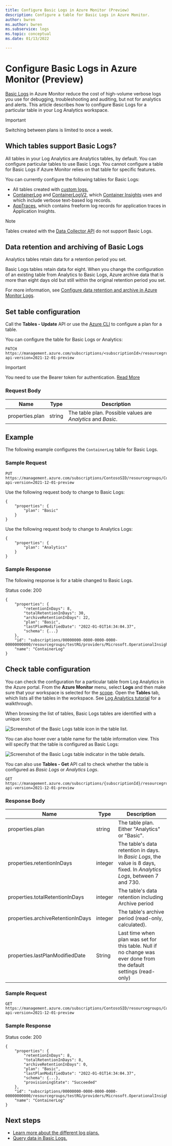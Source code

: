 ```yaml
---
title: Configure Basic Logs in Azure Monitor (Preview)
description: Configure a table for Basic Logs in Azure Monitor.
author: bwren
ms.author: bwren
ms.subservice: logs
ms.topic: conceptual
ms.date: 01/13/2022

---
```


# Configure Basic Logs in Azure Monitor (Preview)
[Basic Logs](log-analytics-workspace-overview.md#log-data-plans-preview) in Azure Monitor reduce the cost of high-volume verbose logs you use for debugging, troubleshooting and auditing, but not for analytics and alerts. This article describes how to configure Basic Logs for a particular table in your Log Analytics workspace.

> [!IMPORTANT]
> Switching between plans is limited to once a week.

## Which tables support Basic Logs?
All tables in your Log Analytics are Analytics tables, by default. You can configure particular tables to use Basic Logs. You cannot configure a table for Basic Logs if Azure Monitor relies on that table for specific features.

You can currently configure the following tables for Basic Logs:

- All tables created with [custom logs.](custom-logs-overview.md) 
-	[ContainerLog](/azure/azure-monitor/reference/tables/containerlog) and [ContainerLogV2](/azure/azure-monitor/reference/tables/containerlogv2), which [Container Insights](../containers/container-insights-overview.md) uses and which include verbose text-based log records.
- [AppTraces](/azure/azure-monitor/reference/tables/apptraces), which contains freeform log records for application traces in Application Insights.

> [!NOTE]
> Tables created with the [Data Collector API](data-collector-api.md) do not support Basic Logs.
## Data retention and archiving of Basic Logs

Analytics tables retain data for a retention period you set.

Basic Logs tables retain data for eight. When you change the configuration of an existing table from Analytics to Basic Logs, Azure archive data that is more than eight days old but still within the original retention period you set.

For more information, see [Configure data retention and archive in Azure Monitor Logs](data-retention-archive.md).


## Set table configuration
Call the **Tables - Update** API or use the [Azure CLI](azure-cli-log-analytics-workspace-sample.md#configure-basic-logs-and-analytics-tables) to configure a plan for a table. 

You can configure the table for Basic Logs or Analytics:

```http
PATCH https://management.azure.com/subscriptions/<subscriptionId>/resourcegroups/<resourceGroupName>/providers/Microsoft.OperationalInsights/workspaces/<workspaceName>/tables/<tableName>?api-version=2021-12-01-preview
```
> [!IMPORTANT]
> You need to use the Bearer token for authentication. [Read More](https://social.technet.microsoft.com/wiki/contents/articles/51140.azure-rest-management-api-the-quickest-way-to-get-your-bearer-token.aspx)

### Request Body
|Name | Type | Description |
| --- | --- | --- |
|properties.plan | string  | The table plan. Possible values are *Analytics* and *Basic*.|

## Example
The following example configures the `ContainerLog` table for Basic Logs.
### Sample Request

```http
PUT https://management.azure.com/subscriptions/ContosoSID/resourcegroups/ContosoRG/providers/Microsoft.OperationalInsights/workspaces/ContosoWorkspace/tables/ContainerLog?api-version=2021-12-01-preview
```

Use the following request body to change to Basic Logs:

```http
{
    "properties": {
        "plan": "Basic"
    }
}
```

Use the following request body to change to Analytics Logs:

```http
{
    "properties": {
        "plan": "Analytics"
    }
}
```

### Sample Response
The following response is for a table changed to Basic Logs.

Status code: 200

```http
{
    "properties": {
        "retentionInDays": 8,
        "totalRetentionInDays": 30,
        "archiveRetentionInDays": 22,
        "plan": "Basic",
        "lastPlanModifiedDate": "2022-01-01T14:34:04.37",
        "schema": {...}        
    },
    "id": "subscriptions/00000000-0000-0000-0000-00000000000/resourcegroups/testRG/providers/Microsoft.OperationalInsights/workspaces/testWS/tables/ContainerLog",
    "name": "ContainerLog"
}
```


## Check table configuration
You can check the configuration for a particular table from Log Analytics in the Azure portal. From the **Azure Monitor** menu, select **Logs** and then make sure that your workspace is selected for the [scope](scope.md). Open the **Tables** tab, which lists all the tables in the workspace. See [Log Analytics tutorial](log-analytics-tutorial.md#view-table-information) for a walkthrough.

When browsing the list of tables, Basic Logs tables are identified with a unique icon: 

![Screenshot of the Basic Logs table icon in the table list.](./media/basic-logs-configure/table-icon.png)

You can also hover over a table name for the table information view. This will specify that the table is configured as Basic Logs:

![Screenshot of the Basic Logs table indicator in the table details.](./media/basic-logs-configure/table-info.png)

You can also use **Tables - Get** API call to check whether the table is configured as _Basic Logs_ or _Analytics Logs_.

```http
GET https://management.azure.com/subscriptions/{subscriptionId}/resourcegroups/{resourceGroupName}/providers/Microsoft.OperationalInsights/workspaces/{workspaceName}/tables/{tableName}?api-version=2021-12-01-preview
```

### Response Body
|Name | Type | Description |
| --- | --- | --- |
|properties.plan | string  | The table plan. Either "Analytics" or "Basic". |
|properties.retentionInDays | integer  | The table's data retention in days. In _Basic Logs_, the value is 8 days, fixed. In _Analytics Logs_, between 7 and 730.| 
|properties.totalRetentionInDays | integer  | The table's data retention including Archive period|
|properties.archiveRetentionInDays|integer|The table's archive period (read-only, calculated).|
|properties.lastPlanModifiedDate|String|Last time when plan was set for this table. Null if no change was ever done from the default settings (read-only) 

### Sample Request
```http
GET https://management.azure.com/subscriptions/ContosoSID/resourcegroups/ContosoRG/providers/Microsoft.OperationalInsights/workspaces/ContosoWorkspace/tables/ContainerLog?api-version=2021-12-01-preview
```


### Sample Response 
Status code: 200
```http
{
    "properties": {
        "retentionInDays": 8,
        "totalRetentionInDays": 8,
        "archiveRetentionInDays": 0,
        "plan": "Basic",
        "lastPlanModifiedDate": "2022-01-01T14:34:04.37",
        "schema": {...},
        "provisioningState": "Succeeded"        
    },
    "id": "subscriptions/00000000-0000-0000-0000-00000000000/resourcegroups/testRG/providers/Microsoft.OperationalInsights/workspaces/testWS/tables/ContainerLog",
    "name": "ContainerLog"
}
```

## Next steps

- [Learn more about the different log plans.](log-analytics-workspace-overview.md#log-data-plans-preview)
- [Query data in Basic Logs.](basic-logs-query.md)